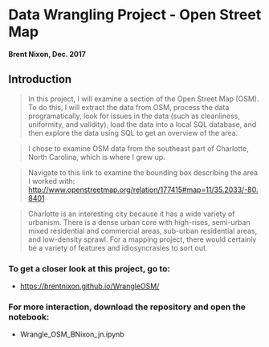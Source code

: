 # Data Wrangling Project - Open Street Map
__Brent Nixon, Dec. 2017__

## Introduction <a id='Introduction'></a>

>In this project, I will examine a section of the Open Street Map (OSM). To do this, I will extract the data from OSM, process the data programatically, look for issues in the data (such as cleanliness, uniformity, and validity), load the data into a local SQL database, and then explore the data using SQL to get an overview of the area.

>I chose to examine OSM data from the southeast part of Charlotte, North Carolina, which is where I grew up. 

>Navigate to this link to examine the bounding box describing the area I worked with: http://www.openstreetmap.org/relation/177415#map=11/35.2033/-80.8401

>Charlotte is an interesting city because it has a wide variety of urbanism. There is a dense urban core with high-rises, semi-urban mixed residential and commercial areas, sub-urban residential areas, and low-density sprawl. For a mapping project, there would certainly be a variety of features and idiosyncrasies to sort out. 

### To get a closer look at this project, go to:
* https://brentnixon.github.io/WrangleOSM/ 


### For more interaction, download the repository and open the notebook: 
* Wrangle_OSM_BNixon_jn.ipynb


